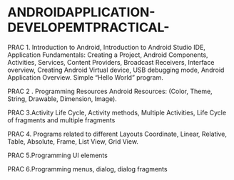 # ANDROIDAPPLICATION-DEVELOPEMTPRACTICAL-
PRAC 1. Introduction to Android, Introduction to Android Studio IDE, Application Fundamentals: Creating a Project, Android Components, Activities, Services, Content Providers, Broadcast Receivers, Interface overview, Creating Android Virtual device, USB debugging mode, Android Application Overview. Simple “Hello World” program. 

PRAC 2 . Programming Resources
Android Resources: (Color, Theme, String, Drawable, Dimension, Image). 

PRAC 3.Activity Life Cycle, Activity methods, Multiple Activities, Life Cycle of fragments and multiple fragments

PRAC 4. Programs related to different Layouts
Coordinate, Linear, Relative, Table, Absolute, Frame, List View, Grid View.

PRAC 5.Programming UI elements 


PRAC 6.Programming menus, dialog, dialog fragments 
